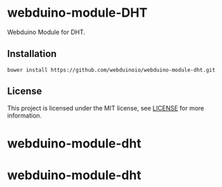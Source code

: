 # webduino-module-DHT

Webduino Module for DHT.

## Installation

```shell
bower install https://github.com/webduinoio/webduino-module-dht.git
```

## License

This project is licensed under the MIT license, see [LICENSE](LICENSE) for more information.
# webduino-module-dht
# webduino-module-dht
